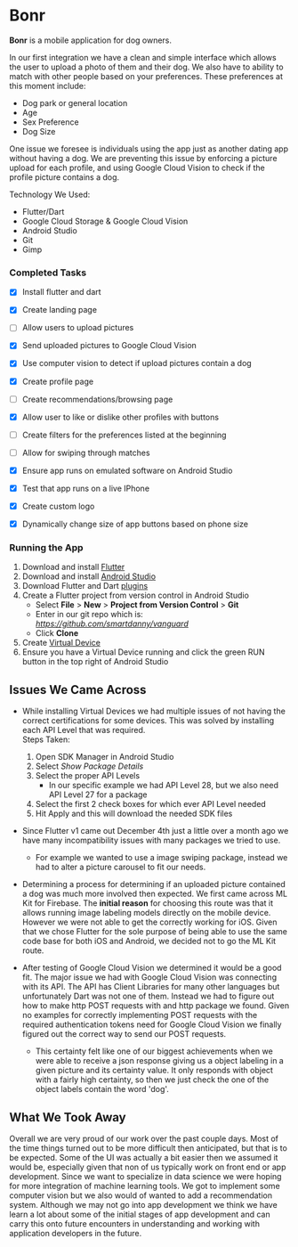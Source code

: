 # Bonr

**Bonr** is a mobile application for dog owners.  

In our first integration we have a clean and simple interface which allows the user to upload a photo of them and their dog. We also have to ability to match with other people based on your preferences.
These preferences at this moment include:  
* Dog park or general location
* Age
* Sex Preference
* Dog Size

One issue we foresee is individuals using the app just as another dating app without having a dog. 
We are preventing this issue by enforcing a picture upload for each profile, 
and using Google Cloud Vision to check if the profile picture contains a dog.  

Technology We Used:  
* Flutter/Dart
* Google Cloud Storage & Google Cloud Vision
* Android Studio
* Git
* Gimp

### Completed Tasks

- [x] Install flutter and dart 
- [x] Create landing page
- [ ] Allow users to upload pictures
- [x] Send uploaded pictures to Google Cloud Vision
- [x] Use computer vision to detect if upload pictures contain a dog
- [x] Create profile page
- [ ] Create recommendations/browsing page
- [x] Allow user to like or dislike other profiles with buttons
- [ ] Create filters for the preferences listed at the beginning
- [ ] Allow for swiping through matches
- [x] Ensure app runs on emulated software on Android Studio
- [x] Test that app runs on a live IPhone
- [x] Create custom logo
- [x] Dynamically change size of app buttons based on phone size


### Running the App

1. Download and install [Flutter](https://flutter.io/docs/get-started/install)
2. Download and install [Android Studio](https://developer.android.com/studio/)
3. Download Flutter and Dart [plugins](https://flutter.io/docs/get-started/editor?tab=androidstudio)
4. Create a Flutter project from version control in Android Studio
     * Select **File** > **New** > **Project from Version Control** > **Git**
     * Enter in our git repo which is: *https://github.com/smartdanny/vanguard*
     * Click **Clone**
5. Create [Virtual Device](https://developer.android.com/studio/run/managing-avds)
6. Ensure you have a Virtual Device running and click the green RUN button in the top right of Android Studio


## Issues We Came Across

* While installing Virtual Devices we had multiple issues of not having the correct certifications for some devices. This was solved by installing each API Level that was required.  
    Steps Taken:
    1. Open SDK Manager in Android Studio
    2. Select *Show Package Details*
    3. Select the proper API Levels
        * In our specific example we had API Level 28, but we also need API Level 27 for a package
    4. Select the first 2 check boxes for which ever API Level needed
    5. Hit Apply and this will download the needed SDK files
    
   
* Since Flutter v1 came out December 4th just a little over a month ago we have many incompatibility issues with many packages we tried to use.
    * For example we wanted to use a image swiping package, instead we had to alter a picture carousel to fit our needs.
  
  
* Determining a process for determining if an uploaded picture contained a dog was much more involved then expected.
We first came across ML Kit for Firebase. The **initial reason** for choosing this route was that it allows running image labeling models directly on the mobile device. However we were not able to get the correctly working for iOS. Given that we chose Flutter for the sole purpose of being able to use the same code base for both iOS and Android, we decided not to go the ML Kit route. 


* After testing of Google Cloud Vision we determined it would be a good fit. The major issue we had with Google Cloud Vision was connecting with its API. The API has Client Libraries for many other languages but unfortunately Dart was not one of them. Instead we had to figure out how to make http POST requests with and http package we found. Given no examples for correctly implementing POST requests with the required authentication tokens need for Google Cloud Vision we finally figured out the correct way to send our POST requests. 

     * This certainty felt like one of our biggest achievements when we were able to receive a json response giving us a object labeling in a given picture and its certainty value. It only responds with object with a fairly high certainty, so then we just check the one of the object labels contain the word 'dog'.
        
 
## What We Took Away

Overall we are very proud of our work over the past couple days. Most of the time things turned out to be more difficult then anticipated, but that is to be expected. Some of the UI was actually a bit easier then we assumed it would be, especially given that non of us typically work on front end or app development. Since we want to specialize in data science we were hoping for more integration of machine learning tools. We got to implement some computer vision but we also would of wanted to add a recommendation system. Although we may not go into app development we think we have learn a lot about some of the initial stages of app development and can carry this onto future encounters in understanding and working with application developers in the future.

